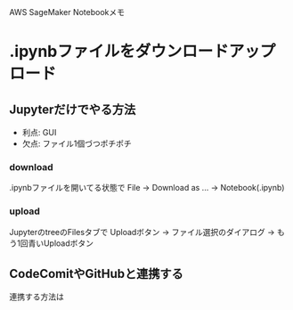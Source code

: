 AWS SageMaker Notebookメモ

# .ipynbファイルをダウンロードアップロード

## Jupyterだけでやる方法

* 利点: GUI
* 欠点: ファイル1個づつポチポチ

### download 

.ipynbファイルを開いてる状態で
File -> Download as ... -> Notebook(.ipynb)

### upload 

JupyterのtreeのFilesタブで
Uploadボタン
-> ファイル選択のダイアログ
-> もう1回青いUploadボタン

## CodeComitやGitHubと連携する

連携する方法は

